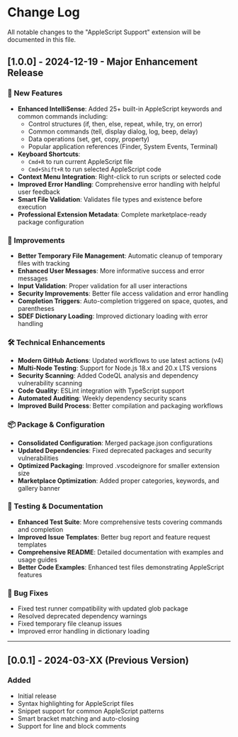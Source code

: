 # Change Log

All notable changes to the "AppleScript Support" extension will be documented in this file.

## [1.0.0] - 2024-12-19 - Major Enhancement Release

### 🎉 New Features
- **Enhanced IntelliSense**: Added 25+ built-in AppleScript keywords and common commands including:
  - Control structures (if, then, else, repeat, while, try, on error)
  - Common commands (tell, display dialog, log, beep, delay)
  - Data operations (set, get, copy, property)
  - Popular application references (Finder, System Events, Terminal)
- **Keyboard Shortcuts**: 
  - `Cmd+R` to run current AppleScript file
  - `Cmd+Shift+R` to run selected AppleScript code
- **Context Menu Integration**: Right-click to run scripts or selected code
- **Improved Error Handling**: Comprehensive error handling with helpful user feedback
- **Smart File Validation**: Validates file types and existence before execution
- **Professional Extension Metadata**: Complete marketplace-ready package configuration

### 🔧 Improvements
- **Better Temporary File Management**: Automatic cleanup of temporary files with tracking
- **Enhanced User Messages**: More informative success and error messages
- **Input Validation**: Proper validation for all user interactions
- **Security Improvements**: Better file access validation and error handling
- **Completion Triggers**: Auto-completion triggered on space, quotes, and parentheses
- **SDEF Dictionary Loading**: Improved dictionary loading with error handling

### 🛠️ Technical Enhancements
- **Modern GitHub Actions**: Updated workflows to use latest actions (v4)
- **Multi-Node Testing**: Support for Node.js 18.x and 20.x LTS versions
- **Security Scanning**: Added CodeQL analysis and dependency vulnerability scanning
- **Code Quality**: ESLint integration with TypeScript support
- **Automated Auditing**: Weekly dependency security scans
- **Improved Build Process**: Better compilation and packaging workflows

### 📦 Package & Configuration
- **Consolidated Configuration**: Merged package.json configurations
- **Updated Dependencies**: Fixed deprecated packages and security vulnerabilities
- **Optimized Packaging**: Improved .vscodeignore for smaller extension size
- **Marketplace Optimization**: Added proper categories, keywords, and gallery banner

### 🧪 Testing & Documentation
- **Enhanced Test Suite**: More comprehensive tests covering commands and completion
- **Improved Issue Templates**: Better bug report and feature request templates
- **Comprehensive README**: Detailed documentation with examples and usage guides
- **Better Code Examples**: Enhanced test files demonstrating AppleScript features

### 🐛 Bug Fixes
- Fixed test runner compatibility with updated glob package
- Resolved deprecated dependency warnings
- Fixed temporary file cleanup issues
- Improved error handling in dictionary loading

---

## [0.0.1] - 2024-03-XX (Previous Version)

### Added
- Initial release
- Syntax highlighting for AppleScript files
- Snippet support for common AppleScript patterns
- Smart bracket matching and auto-closing
- Support for line and block comments 